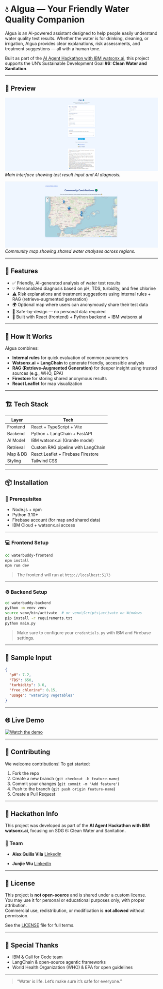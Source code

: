 # 💧 AIgua — Your Friendly Water Quality Companion

AIgua is an AI-powered assistant designed to help people easily understand water quality test results. Whether the water is for drinking, cleaning, or irrigation, AIgua provides clear explanations, risk assessments, and treatment suggestions — all with a human tone.

Built as part of the [AI Agent Hackathon with IBM watsonx.ai](https://developer.ibm.com/events/ai-agent-hackathon/), this project supports the UN’s Sustainable Development Goal **#6: Clean Water and Sanitation**.

---

## 📸 Preview

![AIgua screenshot 1](./screenshots/main-ui.png)  
*Main interface showing test result input and AI diagnosis.*

![AIgua screenshot 2](./screenshots/map-view.png)  
*Community map showing shared water analyses across regions.*

---

## 🚀 Features

- ✅ Friendly, AI-generated analysis of water test results  
- 💡 Personalized diagnosis based on pH, TDS, turbidity, and free chlorine  
- ⚠️ Risk explanations and treatment suggestions using internal rules + RAG (retrieve-augmented generation)  
- 🌍 Optional map where users can anonymously share their test data  
- 🔐 Safe-by-design — no personal data required  
- 📱 Built with React (frontend) + Python backend + IBM watsonx.ai  

---

## 🧠 How It Works

AIgua combines:
- **Internal rules** for quick evaluation of common parameters  
- **Watsonx.ai + LangChain** to generate friendly, accessible analysis  
- **RAG (Retrieve-Augmented Generation)** for deeper insight using trusted sources (e.g., WHO, EPA)  
- **Firestore** for storing shared anonymous results  
- **React Leaflet** for map visualization  

---

## 🏗 Tech Stack

| Layer         | Tech                              |
|---------------|-----------------------------------|
| Frontend      | React + TypeScript + Vite         |
| Backend       | Python + LangChain + FastAPI |
| AI Model      | IBM watsonx.ai (Granite model)    |
| Retrieval     | Custom RAG pipeline with LangChain |
| Map & DB      | React Leaflet + Firebase Firestore |
| Styling       | Tailwind CSS                      |

---

## 📦 Installation

### 🔧 Prerequisites

- Node.js + npm  
- Python 3.10+  
- Firebase account (for map and shared data)  
- IBM Cloud + watsonx.ai access  

---

### 💻 Frontend Setup

```bash
cd waterbuddy-frontend
npm install
npm run dev
```

> The frontend will run at `http://localhost:5173`

---

### ⚙️ Backend Setup

```bash
cd waterbuddy-backend
python -m venv venv
source venv/bin/activate  # or venv\Scripts\activate on Windows
pip install -r requirements.txt
python main.py
```

> Make sure to configure your `credentials.py` with IBM and Firebase settings.

---

## 🧪 Sample Input

```json
{
  "pH": 7.2,
  "TDS": 650,
  "turbidity": 3.0,
  "free_chlorine": 0.15,
  "usage": "watering vegetables"
}
```

---

## 🌐 Live Demo

[![Watch the demo](https://img.youtube.com/vi/kAa69mZ3UZk/maxresdefault.jpg)](https://www.youtube.com/watch?v=kAa69mZ3UZk)

---

## 🤝 Contributing

We welcome contributions! To get started:

1. Fork the repo  
2. Create a new branch (`git checkout -b feature-name`)  
3. Commit your changes (`git commit -m 'Add feature'`)  
4. Push to the branch (`git push origin feature-name`)  
5. Create a Pull Request  

---

## 🎯 Hackathon Info

This project was developed as part of the **AI Agent Hackathon with IBM watsonx.ai**, focusing on SDG 6: Clean Water and Sanitation.

### 👥 Team

- **Alex Quilis Vila**
  [LinkedIn](https://www.linkedin.com/in/alex-quilis-vila/)
  
- **Junjie Wu**
  [LinkedIn](https://www.linkedin.com/in/junjie-wu-jj/)  

---

## 📄 License

This project is **not open-source** and is shared under a custom license.  
You may use it for personal or educational purposes only, with proper attribution.  
Commercial use, redistribution, or modification is **not allowed** without permission.

See the [LICENSE](./LICENSE.md) file for full terms.

---

## 💙 Special Thanks

- IBM & Call for Code team  
- LangChain & open-source agentic frameworks  
- World Health Organization (WHO) & EPA for open guidelines  

---

> “Water is life. Let’s make sure it’s safe for everyone.”
